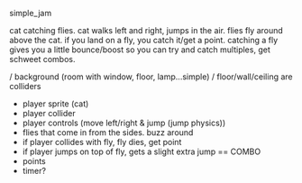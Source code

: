 simple_jam

cat catching flies. cat walks left and right, jumps in the air. flies fly around above the cat. if you land on a fly, you catch it/get a point. catching a fly gives you a little bounce/boost so you can try and catch multiples, get schweet combos.

/ background (room with window, floor, lamp...simple)
/ floor/wall/ceiling are colliders
- player sprite (cat)
- player collider
- player controls (move left/right & jump (jump physics))
- flies that come in from the sides. buzz around
- if player collides with fly, fly dies, get point
- if player jumps on top of fly, gets a slight extra jump == COMBO
- points
- timer?